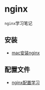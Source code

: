 # nginx

`nginx`学习笔记


## 安装

* [mac安装nginx](mac安装nginx.md)

## 配置文件

* [nginx配置学习](nginx配置学习.md)
	  
	  
	  